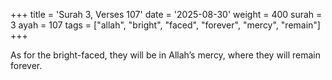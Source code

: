 +++
title = 'Surah 3, Verses 107'
date = '2025-08-30'
weight = 400
surah = 3
ayah = 107
tags = ["allah", "bright", "faced", "forever", "mercy", "remain"]
+++

As for the bright-faced, they will be in Allah’s mercy, where they will remain forever.